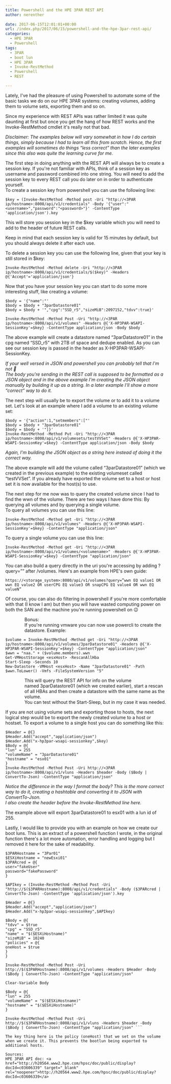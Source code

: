 ```yaml
---
title: Powershell and the HPE 3PAR REST API
author: nerenther
 
date: 2017-06-15T12:01:01+00:00
url: /index.php/2017/06/15/powershell-and-the-hpe-3par-rest-api/
categories:
  - HPE 3PAR
  - Powershell
tags:
  - 3PAR
  - boot lun
  - HPE 3PAR
  - Invoke-RestMethod
  - Powershell
  - REST

---
```

Lately, I've had the pleasure of using Powershell to automate some of the basic tasks we do on our HPE 3PAR systems: creating volumes, adding them to volume sets, exporting them and so on.

Since my experience with REST APIs was rather limited it was quite daunting at first but once you get the hang of how REST works and the Invoke-RestMethod cmdlet it's really not that bad.

_Disclaimer: The examples below will vary somewhat in how I do certain things, simply because I had to learn all this from scratch. Hence, the first examples will sometimes do things &#8220;less correct&#8221; than the later examples since this also was quite the learning curve for me._

The first step in doing anything with the REST API will always be to create a session key. If you're not familiar with APIs, think of a session key as username and password combined into one string. You will need to add the session key to every REST call you do later on in order to authenticate yourself.  
To create a session key from powershell you can use the following line:

 ```
 $key = (Invoke-RestMethod -Method post -Uri "http://<3PAR ip/hostname>:8008/api/v1/credentials" -Body '{"user":"<username>","password":"<password>"}' -ContentType 'application/json').key 
 ```

This will store you session key in the $key variable which you will need to add to the header of future REST calls.

Keep in mind that each session key is valid for 15 minutes by default, but you should always delete it after each use.

To delete a session key you can use the following line, given that your key is still stored in $key:

 ```
 Invoke-RestMethod -Method delete -Uri "http://<3PAR ip/hostname>:8008/api/v1/credentials/$($key)" -Headers @{'Accept'='application/json'} 
 ```

Now that you have your session key you can start to do some more interesting stuff, like creating a volume:

 ```
 $body = '{"name":"'
 $body = $body + "3parDatastore01"
 $body = $body + '","cpg":"SSD_r5","sizeMiB":2097152,"tdvv":true}'

 Invoke-RestMethod -Method Post -Uri "http://<3PAR ip/hostname>:8008/api/v1/volumes" -Headers @{'X-HP3PAR-WSAPI-SessionKey'=$key} -ContentType application/json -Body $body 
 ```

The above example will create a datastore named &#8220;3parDatastore01&#8221; in the cpg named &#8220;SSD_r5&#8221; with 2TB of space and dedupe enabled. As you can see our session key is passed in the header as X-HP3PAR-WSAPI-SessionKey.

_If your well versed in JSON and powershell you can probably tell that I'm not 🙂_  
_The body you're sending in the REST call is supposed to be formatted as a JSON object and in the above example I'm creating the JSON object manually by building it up as a string. In a later example I'll show a more &#8220;correct&#8221; way to do it._

The next step will usually be to export the volume or to add it to a volume set. Let's look at an example where I add a volume to an existing volume set:

 ```
 $body = '{"action":1,"setmembers":["'
 $body = $body + "3parDatastore01"
 $body = $body + '"]}'
 Invoke-RestMethod -Method Put -Uri "http://<3PAR ip/hostname>:8008/api/v1/volumesets/testVVSet" -Headers @{'X-HP3PAR-WSAPI-SessionKey'=$key} -ContentType application/json -Body $body 
 ```

_Again, I'm building the JSON object as a string here instead of doing it the correct way._

The above example will add the volume called &#8220;3parDatastore01&#8221; (which we created in the previous example) to the existing volumeset called &#8220;testVVSet&#8221;. If you already have exported the volume set to a host or host set it is now available for the host(s) to use.

The next step for me now was to query the created volume since I had to find the wwn of the volume. There are two ways I have done this: By querying all volumes and by querying a single volume.  
To query all volumes you can use this line:

 ```
 Invoke-RestMethod -Method get -Uri "http://<3PAR ip/hostname>:8008/api/v1/volumes" -Headers @{'X-HP3PAR-WSAPI-SessionKey'=$key} -ContentType "application/json" 
 ```

To query a single volume you can use this line:

 ```
 Invoke-RestMethod -Method get -Uri "http://<3PAR ip/hostname>:8008/api/v1/volumes/<volumename>" -Headers @{'X-HP3PAR-WSAPI-SessionKey'=$key} -ContentType "application/json" 
 ```

You can also build a query directly in the uri you're accessing by adding ?query=&#8221;<your query>&#8221; after /volumes. Here's an example from HPE's own guide:

 ```
 https://<storage_system>:8080/api/v1/volumes?query=”wwn EQ value1 OR wwn EQ value2 OR userCPG EQ value3 OR snapCPG EQ value4 OR wwn EQ valueN” 
 ```

Of course, you can also do filtering in powershell if you're more comfortable with that (I know I am) but then you will have wasted computing power on both the SAN and the machine you're running powershell on 😉

<p style="padding-left: 60px;">
  Bonus:<br /> If you're running vmware you can now use powercli to create the datastore. Example:
</p>

```
$volume = Invoke-RestMethod -Method get -Uri "http://<3PAR ip/hostname>:8008/api/v1/volumes/3parDatastore01" -Headers @{'X-HP3PAR-WSAPI-SessionKey'=$key} -ContentType "application/json"
$wwn = "naa." + ($volume.members).wwn
Get-VMHostStorage <esxHost> -RescanAllHba
Start-Sleep -Seconds 10
New-Datastore -VMHost <esxHost> -Name "3parDatastore01" -Path $wwn.ToLower() -Vmfs -FileSystemVersion "5" 
```

<p style="padding-left: 60px;">
  This will query the REST API for info on the volume named 3parDatastore01 (which we created earlier), start a rescan of all HBAs and then create a datastore with the same name as the volume.<br /> You can test without the Start-Sleep, but in my case it was needed.
</p>

If you are not using volume sets and exporting those to hosts, the next logical step would be to export the newly created volume to a host or hostset. To export a volume to a single host you can do something like this:

 ```
 $Header = @{}
 $Header.Add("accept","application/json")
 $Header.Add("x-hp3par-wsapi-sessionkey",$key)
 $Body = @{
 "lun" = 255
 "volumeName" = "3parDatastore01"
 "hostname" = "esx01"
 }
Invoke-RestMethod -Method Post -Uri http://<3PAR ip/hostname>:8008/api/v1/vluns -Headers $header -Body ($Body | ConvertTo-Json) -ContentType "application/json" 
```

_Notice the difference in the way I format the body? This is the more correct way to do it, creating a hashtable and converting it to JSON with ConvertTo-Json._  
_I also create the header before the Invoke-RestMethod line here._

The example above will export 3parDatastore01 to esx01 with a lun id of 255.

Lastly, I would like to provide you with an example on how we create our boot luns. This is an extract of a powershell function I wrote, in the original function there's a lot more automation, error handling and logging but I removed it here for the sake of readability.

 ```
$3PARHostname = "3Par01"
$ESXiHostname = "newEsxi01"
$3PARcred = @{
user="fakeUser"
password="fakePassword"
 }

$APIkey = (Invoke-RestMethod -Method Post -Uri "http://$($3PARHostname):8008/api/v1/credentials" -Body ($3PARcred | ConvertTo-Json) -ContentType 'application/json').key

$Header = @{}
$Header.Add("accept","application/json")
$Header.Add("x-hp3par-wsapi-sessionkey",$APIkey)

$Body = @{
 "tdvv" = $true
 "cpg" = "SSD_r5"
 "name" = "$($ESXiHostname)"
 "sizeMiB" = 10240
 "policies" = @{
 oneHost = $true
 }
 }

Invoke-RestMethod -Method Post -Uri http://$($3PARHostname):8008/api/v1/volumes -Headers $Header -Body ($Body | ConvertTo-Json) -ContentType "application/json"

Clear-Variable Body

$Body = @{
"lun" = 255
"volumeName" = "$($ESXiHostname)"
"hostname" = "$($ESXiHostname)"
 }

Invoke-RestMethod -Method Post -Uri http://$($3PARHostname):8008/api/v1/vluns -Headers $header -Body ($Body | ConvertTo-Json) -ContentType "application/json" ```

The key thing here is the policy (oneHost) that we set on the volume when we create it. This prevents the bootlun being exported to additional hosts.

Sources:  
HPE 3PAR API doc: <a href="http://h20564.www2.hpe.com/hpsc/doc/public/display?docId=c03606339" target="_blank" rel="noopener">http://h20564.www2.hpe.com/hpsc/doc/public/display?docId=c03606339</a>